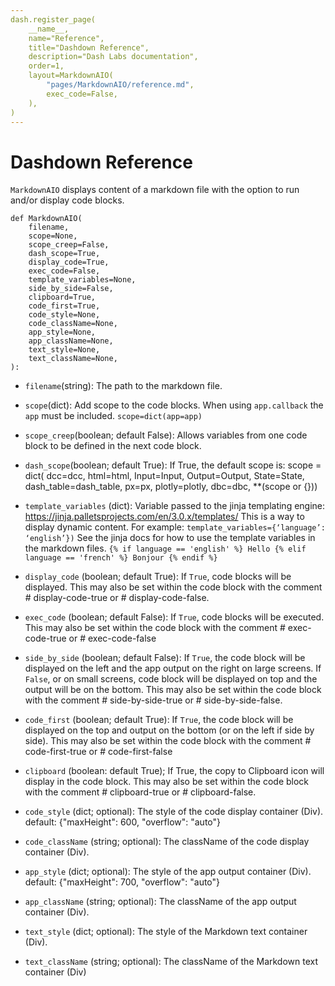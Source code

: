 ```yaml
---
dash.register_page(
    __name__,
    name="Reference",
    title="Dashdown Reference",
    description="Dash Labs documentation",
    order=1,
    layout=MarkdownAIO(
        "pages/MarkdownAIO/reference.md",
        exec_code=False,
    ),
)
---
```



# Dashdown Reference


`MarkdownAIO` displays content of a markdown file with the option to run and/or display code blocks.


```
def MarkdownAIO(
    filename,
    scope=None,
    scope_creep=False,
    dash_scope=True,
    display_code=True,
    exec_code=False,
    template_variables=None,
    side_by_side=False,
    clipboard=True,
    code_first=True,
    code_style=None,
    code_className=None,
    app_style=None,
    app_className=None,
    text_style=None,
    text_className=None,
):
```
    
- `filename`(string):
The path to the markdown file.

- `scope`(dict):
Add scope to the code blocks. When using `app.callback` the `app` must be included. `scope=dict(app=app)`

- `scope_creep`(boolean; default False):
Allows variables from one code block to be defined in the next code block.

- `dash_scope`(boolean; default True):
If True, the default scope is:
    scope = dict(
              dcc=dcc,
              html=html,
              Input=Input,
              Output=Output,
              State=State,
              dash_table=dash_table,
              px=px,
              plotly=plotly,
              dbc=dbc,
              **(scope or {}))

- `template_variables` (dict):
Variable passed to the  jinja templating engine: https://jinja.palletsprojects.com/en/3.0.x/templates/
This is a way to display dynamic content.  For example:
`template_variables={‘language’: ‘english’})`
See the jinja docs for how to use the template variables in the markdown files.
`{% if language == 'english' %} Hello {% elif language == 'french' %} Bonjour {% endif %}`

- `display_code` (boolean; default True):
If `True`, code blocks will be displayed. This may also be set within the code block with the comment # display-code-true or # display-code-false.

- `exec_code` (boolean; default False):
If `True`, code blocks will be executed.  This may also be set within the code block with the comment # exec-code-true or # exec-code-false

- `side_by_side` (boolean; default False):
If `True`, the code block will be displayed on the left and the app output on the right on large screens.
If `False`, or on small screens, code block will be displayed on top and the output will be on the bottom.
This may also be set within the code block with the comment # side-by-side-true or # side-by-side-false.

- `code_first` (boolean; default True):
If `True`, the code block will be displayed on the top and output on the bottom (or on the left if side by side).
This may also be set within the code block with the comment # code-first-true or # code-first-false

- `clipboard` (boolean: default True);
If True, the copy to Clipboard icon will display in the code block.  This may also be set within the code block
with the comment # clipboard-true or # clipboard-false.

- `code_style` (dict; optional):
The style of the code display container (Div).
default: {"maxHeight": 600, "overflow": "auto"}

- `code_className` (string; optional):
The className of the code display container (Div).

- `app_style` (dict; optional):
The style of the app output container (Div).
default: {"maxHeight": 700, "overflow": "auto"}

- `app_className` (string; optional):
The className of the app output container (Div).

- `text_style` (dict; optional):
The style of the Markdown text container (Div).

- `text_className` (string; optional):
The className of the Markdown text container (Div)

